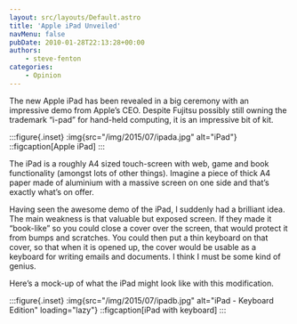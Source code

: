 ```yaml
---
layout: src/layouts/Default.astro
title: 'Apple iPad Unveiled'
navMenu: false
pubDate: 2010-01-28T22:13:28+00:00
authors:
    - steve-fenton
categories:
    - Opinion
---
```


The new Apple iPad has been revealed in a big ceremony with an impressive demo from Apple’s CEO. Despite Fujitsu possibly still owning the trademark “i-pad” for hand-held computing, it is an impressive bit of kit.

:::figure{.inset}
:img{src="/img/2015/07/ipada.jpg" alt="iPad"}
::figcaption[Apple iPad]
:::

The iPad is a roughly A4 sized touch-screen with web, game and book functionality (amongst lots of other things). Imagine a piece of thick A4 paper made of aluminium with a massive screen on one side and that’s exactly what’s on offer.

Having seen the awesome demo of the iPad, I suddenly had a brilliant idea. The main weakness is that valuable but exposed screen. If they made it “book-like” so you could close a cover over the screen, that would protect it from bumps and scratches. You could then put a thin keyboard on that cover, so that when it is opened up, the cover would be usable as a keyboard for writing emails and documents. I think I must be some kind of genius.

Here’s a mock-up of what the iPad might look like with this modification.

:::figure{.inset}
:img{src="/img/2015/07/ipadb.jpg" alt="iPad - Keyboard Edition" loading="lazy"}
::figcaption[iPad with keyboard]
:::